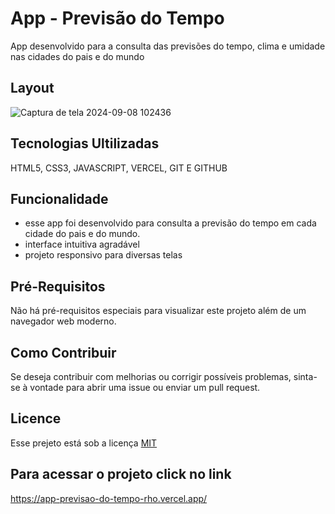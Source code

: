 # App - Previsão do Tempo
App desenvolvido para a consulta das previsões do tempo, clima e umidade nas cidades do pais e do mundo
 
## Layout
![Captura de tela 2024-09-08 102436](https://github.com/user-attachments/assets/fca7190c-e4f5-4003-a130-917df587a091)

## Tecnologias Ultilizadas

HTML5, CSS3, JAVASCRIPT, VERCEL, GIT E GITHUB

## Funcionalidade
 - esse app foi desenvolvido para consulta a previsão do tempo em cada cidade do pais e do mundo.
 - interface intuitiva agradável
 - projeto responsivo para diversas telas

## Pré-Requisitos
Não há pré-requisitos especiais para visualizar este projeto além de um navegador web moderno.

## Como Contribuir
Se deseja contribuir com melhorias ou corrigir possíveis problemas, sinta-se à vontade para abrir uma issue ou enviar um pull request.



## Licence

Esse prejeto está sob a licença [MIT](https://choosealicense.com/licenses/mit/)

## Para acessar o projeto click no link
https://app-previsao-do-tempo-rho.vercel.app/

